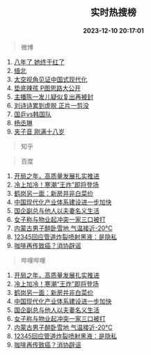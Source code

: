 <div align="center"><h2>实时热搜榜</h2><h4>2023-12-10 20:17:01</h4></div>

> 微博  

1. [八年了 她终于红了](https://s.weibo.com/weibo?q=%E5%85%AB%E5%B9%B4%E4%BA%86%20%E5%A5%B9%E7%BB%88%E4%BA%8E%E7%BA%A2%E4%BA%86&t=31&band_rank=1&Refer=top)<br />
2. [缅北](https://s.weibo.com/weibo?q=%E7%BC%85%E5%8C%97&t=31&band_rank=2&Refer=top)<br />
3. [太空视角见证中国式现代化](https://s.weibo.com/weibo?q=%23%E5%A4%AA%E7%A9%BA%E8%A7%86%E8%A7%92%E8%A7%81%E8%AF%81%E4%B8%AD%E5%9B%BD%E5%BC%8F%E7%8E%B0%E4%BB%A3%E5%8C%96%23&t=31&band_rank=3&Refer=top)<br />
4. [垫底辣孩 P图思路大公开](https://s.weibo.com/weibo?q=%E5%9E%AB%E5%BA%95%E8%BE%A3%E5%AD%A9%20P%E5%9B%BE%E6%80%9D%E8%B7%AF%E5%A4%A7%E5%85%AC%E5%BC%80&t=31&band_rank=4&Refer=top)<br />
5. [主播陈一发儿疑似复出再被封](https://s.weibo.com/weibo?q=%23%E4%B8%BB%E6%92%AD%E9%99%88%E4%B8%80%E5%8F%91%E5%84%BF%E7%96%91%E4%BC%BC%E5%A4%8D%E5%87%BA%E5%86%8D%E8%A2%AB%E5%B0%81%23&t=31&band_rank=5&Refer=top)<br />
6. [刘诗诗累到虚脱 正片一剪没](https://s.weibo.com/weibo?q=%E5%88%98%E8%AF%97%E8%AF%97%E7%B4%AF%E5%88%B0%E8%99%9A%E8%84%B1%20%E6%AD%A3%E7%89%87%E4%B8%80%E5%89%AA%E6%B2%A1&t=31&band_rank=6&Refer=top)<br />
7. [国乒vs韩国队](https://s.weibo.com/weibo?q=%23%E5%9B%BD%E4%B9%92vs%E9%9F%A9%E5%9B%BD%E9%98%9F%23&t=31&band_rank=7&Refer=top)<br />
8. [杨丞琳](https://s.weibo.com/weibo?q=%E6%9D%A8%E4%B8%9E%E7%90%B3&t=31&band_rank=8&Refer=top)<br />
9. [夹子音 刚满十八岁](https://s.weibo.com/weibo?q=%E5%A4%B9%E5%AD%90%E9%9F%B3%20%E5%88%9A%E6%BB%A1%E5%8D%81%E5%85%AB%E5%B2%81&t=31&band_rank=9&Refer=top)<br />

> 知乎  


> 百度  

1. [开局之年，高质量发展扎实推进](https://www.baidu.com/s?wd=%E5%BC%80%E5%B1%80%E4%B9%8B%E5%B9%B4%EF%BC%8C%E9%AB%98%E8%B4%A8%E9%87%8F%E5%8F%91%E5%B1%95%E6%89%8E%E5%AE%9E%E6%8E%A8%E8%BF%9B&sa=fyb_news&rsv_dl=fyb_news)<br />
2. [冷上加冷！寒潮“王炸”即将登场](https://www.baidu.com/s?wd=%E5%86%B7%E4%B8%8A%E5%8A%A0%E5%86%B7%EF%BC%81%E5%AF%92%E6%BD%AE%E2%80%9C%E7%8E%8B%E7%82%B8%E2%80%9D%E5%8D%B3%E5%B0%86%E7%99%BB%E5%9C%BA&sa=fyb_news&rsv_dl=fyb_news)<br />
3. [鹤岗另一面：新房并非白菜价](https://www.baidu.com/s?wd=%E9%B9%A4%E5%B2%97%E5%8F%A6%E4%B8%80%E9%9D%A2%EF%BC%9A%E6%96%B0%E6%88%BF%E5%B9%B6%E9%9D%9E%E7%99%BD%E8%8F%9C%E4%BB%B7&sa=fyb_news&rsv_dl=fyb_news)<br />
4. [中国现代化产业体系建设进一步加快](https://www.baidu.com/s?wd=%E4%B8%AD%E5%9B%BD%E7%8E%B0%E4%BB%A3%E5%8C%96%E4%BA%A7%E4%B8%9A%E4%BD%93%E7%B3%BB%E5%BB%BA%E8%AE%BE%E8%BF%9B%E4%B8%80%E6%AD%A5%E5%8A%A0%E5%BF%AB&sa=fyb_news&rsv_dl=fyb_news)<br />
5. [国企副总与他人以夫妻名义生活](https://www.baidu.com/s?wd=%E5%9B%BD%E4%BC%81%E5%89%AF%E6%80%BB%E4%B8%8E%E4%BB%96%E4%BA%BA%E4%BB%A5%E5%A4%AB%E5%A6%BB%E5%90%8D%E4%B9%89%E7%94%9F%E6%B4%BB&sa=fyb_news&rsv_dl=fyb_news)<br />
6. [女子称与物业起冲突一家三口被打](https://www.baidu.com/s?wd=%E5%A5%B3%E5%AD%90%E7%A7%B0%E4%B8%8E%E7%89%A9%E4%B8%9A%E8%B5%B7%E5%86%B2%E7%AA%81%E4%B8%80%E5%AE%B6%E4%B8%89%E5%8F%A3%E8%A2%AB%E6%89%93&sa=fyb_news&rsv_dl=fyb_news)<br />
7. [内蒙古男子醉卧雪地 气温接近-20°C](https://www.baidu.com/s?wd=%E5%86%85%E8%92%99%E5%8F%A4%E7%94%B7%E5%AD%90%E9%86%89%E5%8D%A7%E9%9B%AA%E5%9C%B0+%E6%B0%94%E6%B8%A9%E6%8E%A5%E8%BF%91-20%C2%B0C&sa=fyb_news&rsv_dl=fyb_news)<br />
8. [12345回应管道炸裂喷射黑液：是隐私](https://www.baidu.com/s?wd=12345%E5%9B%9E%E5%BA%94%E7%AE%A1%E9%81%93%E7%82%B8%E8%A3%82%E5%96%B7%E5%B0%84%E9%BB%91%E6%B6%B2%EF%BC%9A%E6%98%AF%E9%9A%90%E7%A7%81&sa=fyb_news&rsv_dl=fyb_news)<br />
9. [咖啡再传致癌？消协辟谣](https://www.baidu.com/s?wd=%E5%92%96%E5%95%A1%E5%86%8D%E4%BC%A0%E8%87%B4%E7%99%8C%EF%BC%9F%E6%B6%88%E5%8D%8F%E8%BE%9F%E8%B0%A3&sa=fyb_news&rsv_dl=fyb_news)<br />

> 哔哩哔哩  

1. [开局之年，高质量发展扎实推进](https://www.baidu.com/s?wd=%E5%BC%80%E5%B1%80%E4%B9%8B%E5%B9%B4%EF%BC%8C%E9%AB%98%E8%B4%A8%E9%87%8F%E5%8F%91%E5%B1%95%E6%89%8E%E5%AE%9E%E6%8E%A8%E8%BF%9B&sa=fyb_news&rsv_dl=fyb_news)<br />
2. [冷上加冷！寒潮“王炸”即将登场](https://www.baidu.com/s?wd=%E5%86%B7%E4%B8%8A%E5%8A%A0%E5%86%B7%EF%BC%81%E5%AF%92%E6%BD%AE%E2%80%9C%E7%8E%8B%E7%82%B8%E2%80%9D%E5%8D%B3%E5%B0%86%E7%99%BB%E5%9C%BA&sa=fyb_news&rsv_dl=fyb_news)<br />
3. [鹤岗另一面：新房并非白菜价](https://www.baidu.com/s?wd=%E9%B9%A4%E5%B2%97%E5%8F%A6%E4%B8%80%E9%9D%A2%EF%BC%9A%E6%96%B0%E6%88%BF%E5%B9%B6%E9%9D%9E%E7%99%BD%E8%8F%9C%E4%BB%B7&sa=fyb_news&rsv_dl=fyb_news)<br />
4. [中国现代化产业体系建设进一步加快](https://www.baidu.com/s?wd=%E4%B8%AD%E5%9B%BD%E7%8E%B0%E4%BB%A3%E5%8C%96%E4%BA%A7%E4%B8%9A%E4%BD%93%E7%B3%BB%E5%BB%BA%E8%AE%BE%E8%BF%9B%E4%B8%80%E6%AD%A5%E5%8A%A0%E5%BF%AB&sa=fyb_news&rsv_dl=fyb_news)<br />
5. [国企副总与他人以夫妻名义生活](https://www.baidu.com/s?wd=%E5%9B%BD%E4%BC%81%E5%89%AF%E6%80%BB%E4%B8%8E%E4%BB%96%E4%BA%BA%E4%BB%A5%E5%A4%AB%E5%A6%BB%E5%90%8D%E4%B9%89%E7%94%9F%E6%B4%BB&sa=fyb_news&rsv_dl=fyb_news)<br />
6. [女子称与物业起冲突一家三口被打](https://www.baidu.com/s?wd=%E5%A5%B3%E5%AD%90%E7%A7%B0%E4%B8%8E%E7%89%A9%E4%B8%9A%E8%B5%B7%E5%86%B2%E7%AA%81%E4%B8%80%E5%AE%B6%E4%B8%89%E5%8F%A3%E8%A2%AB%E6%89%93&sa=fyb_news&rsv_dl=fyb_news)<br />
7. [内蒙古男子醉卧雪地 气温接近-20°C](https://www.baidu.com/s?wd=%E5%86%85%E8%92%99%E5%8F%A4%E7%94%B7%E5%AD%90%E9%86%89%E5%8D%A7%E9%9B%AA%E5%9C%B0+%E6%B0%94%E6%B8%A9%E6%8E%A5%E8%BF%91-20%C2%B0C&sa=fyb_news&rsv_dl=fyb_news)<br />
8. [12345回应管道炸裂喷射黑液：是隐私](https://www.baidu.com/s?wd=12345%E5%9B%9E%E5%BA%94%E7%AE%A1%E9%81%93%E7%82%B8%E8%A3%82%E5%96%B7%E5%B0%84%E9%BB%91%E6%B6%B2%EF%BC%9A%E6%98%AF%E9%9A%90%E7%A7%81&sa=fyb_news&rsv_dl=fyb_news)<br />
9. [咖啡再传致癌？消协辟谣](https://www.baidu.com/s?wd=%E5%92%96%E5%95%A1%E5%86%8D%E4%BC%A0%E8%87%B4%E7%99%8C%EF%BC%9F%E6%B6%88%E5%8D%8F%E8%BE%9F%E8%B0%A3&sa=fyb_news&rsv_dl=fyb_news)<br />
